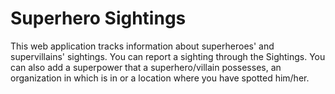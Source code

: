 ﻿# Superhero Sightings
This web application tracks information about superheroes' and supervillains' sightings. You can report a sighting through the Sightings. You can also add a superpower that a superhero/villain possesses, an organization in which is in or a location where you have spotted him/her.
